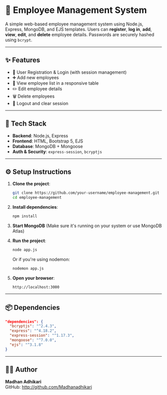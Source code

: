 
# 🧾 Employee Management System

A simple web-based employee management system using Node.js, Express, MongoDB, and EJS templates. Users can **register**, **log in**, **add**, **view**, **edit**, and **delete** employee details. Passwords are securely hashed using `bcrypt`.

---

## ✨ Features

- 🔐 User Registration & Login (with session management)
- ➕ Add new employees
- 📄 View employee list in a responsive table
- ✏️ Edit employee details
- 🗑️ Delete employees
- 🧼 Logout and clear session

---

## 🧰 Tech Stack

- **Backend**: Node.js, Express
- **Frontend**: HTML, Bootstrap 5, EJS
- **Database**: MongoDB + Mongoose
- **Auth & Security**: `express-session`, `bcryptjs`

---

## ⚙️ Setup Instructions

1. **Clone the project**:
   ```bash
   git clone https://github.com/your-username/employee-management.git
   cd employee-management
   ```

2. **Install dependencies**:
   ```bash
   npm install
   ```

3. **Start MongoDB** (Make sure it's running on your system or use MongoDB Atlas)

4. **Run the project**:
   ```bash
   node app.js
   ```
   Or if you're using nodemon:
   ```bash
   nodemon app.js
   ```

5. **Open your browser**:
   ```
   http://localhost:3000
   ```

---

## 📦 Dependencies

```json
"dependencies": {
  "bcryptjs": "^2.4.3",
  "express": "^4.18.2",
  "express-session": "^1.17.3",
  "mongoose": "^7.0.0",
  "ejs": "^3.1.8"
}
```

---

## 🙋‍♂️ Author

**Madhan Adhikari**  
GitHub: http://github.com/Madhanadhikari
